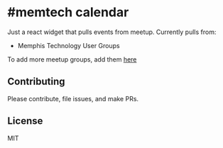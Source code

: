 # #memtech calendar

Just a react widget that pulls events from meetup. Currently pulls from:

- Memphis Technology User Groups

To add more meetup groups, add them [here](https://github.com/vongrippen/memtech-calendar/blob/master/js/memgo-api.js#L8-L11)

## Contributing

Please contribute, file issues, and make PRs.

## License

MIT
